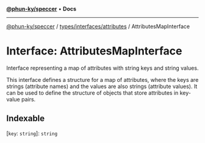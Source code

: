 [**@phun-ky/speccer**](../../../../README.md) • **Docs**

***

[@phun-ky/speccer](../../../../README.md) / [types/interfaces/attributes](../README.md) / AttributesMapInterface

# Interface: AttributesMapInterface

Interface representing a map of attributes with string keys and string values.

This interface defines a structure for a map of attributes, where the keys are
strings (attribute names) and the values are also strings (attribute values).
It can be used to define the structure of objects that store attributes in
key-value pairs.

## Indexable

 \[`key`: `string`\]: `string`
